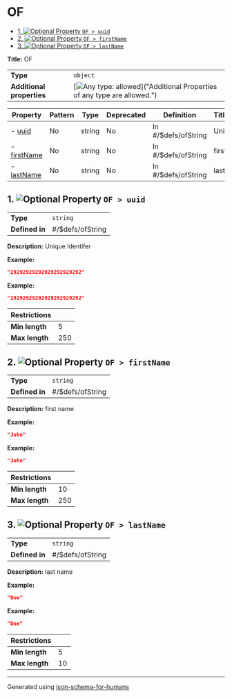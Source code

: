 # OF

- [1. ![Optional](https://img.shields.io/badge/Optional-yellow) Property `OF > uuid`](#uuid)
- [2. ![Optional](https://img.shields.io/badge/Optional-yellow) Property `OF > firstName`](#firstName)
- [3. ![Optional](https://img.shields.io/badge/Optional-yellow) Property `OF > lastName`](#lastName)

**Title:** OF

|                           |                                                                                                                                 |
| ------------------------- | ------------------------------------------------------------------------------------------------------------------------------- |
| **Type**                  | `object`                                                                                                                        |
| **Additional properties** | [![Any type: allowed](https://img.shields.io/badge/Any%20type-allowed-green)]("Additional Properties of any type are allowed.") |

| Property                   | Pattern | Type   | Deprecated | Definition          | Title/Description |
| -------------------------- | ------- | ------ | ---------- | ------------------- | ----------------- |
| - [uuid](#uuid )           | No      | string | No         | In #/$defs/ofString | Unique Identifer  |
| - [firstName](#firstName ) | No      | string | No         | In #/$defs/ofString | first name        |
| - [lastName](#lastName )   | No      | string | No         | In #/$defs/ofString | last name         |

## <a name="uuid"></a>1. ![Optional](https://img.shields.io/badge/Optional-yellow) Property `OF > uuid`

|                |                  |
| -------------- | ---------------- |
| **Type**       | `string`         |
| **Defined in** | #/$defs/ofString |

**Description:** Unique Identifer

**Example:** 

```json
"29292929292929292929292"
```

**Example:** 

```json
"29292929292929292929292"
```

| Restrictions   |     |
| -------------- | --- |
| **Min length** | 5   |
| **Max length** | 250 |

## <a name="firstName"></a>2. ![Optional](https://img.shields.io/badge/Optional-yellow) Property `OF > firstName`

|                |                  |
| -------------- | ---------------- |
| **Type**       | `string`         |
| **Defined in** | #/$defs/ofString |

**Description:** first name

**Example:** 

```json
"John"
```

**Example:** 

```json
"John"
```

| Restrictions   |     |
| -------------- | --- |
| **Min length** | 10  |
| **Max length** | 250 |

## <a name="lastName"></a>3. ![Optional](https://img.shields.io/badge/Optional-yellow) Property `OF > lastName`

|                |                  |
| -------------- | ---------------- |
| **Type**       | `string`         |
| **Defined in** | #/$defs/ofString |

**Description:** last name

**Example:** 

```json
"Doe"
```

**Example:** 

```json
"Doe"
```

| Restrictions   |    |
| -------------- | -- |
| **Min length** | 5  |
| **Max length** | 10 |

----------------------------------------------------------------------------------------------------------------------------
Generated using [json-schema-for-humans](https://github.com/coveooss/json-schema-for-humans)
